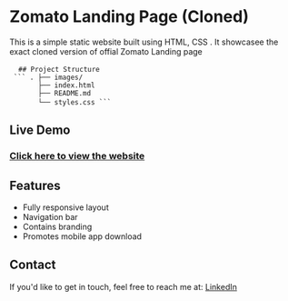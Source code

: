# Zomato Landing Page (Cloned)

This is a simple static website built using HTML, CSS . It showcasee the exact cloned version of offial Zomato Landing page

<pre> <code> ## Project Structure 
 ``` . ├── images/
       ├── index.html
       ├── README.md
       └── styles.css ``` </code> </pre>
## Live Demo
### [Click here to view the website](https://6819799a074c220008d20333--spontaneous-toffee-dd846d.netlify.app/)
## Features
 - Fully responsive layout
 - Navigation bar
 - Contains branding
 - Promotes mobile app download
## Contact
If you'd like to get in touch, feel free to reach me at: [LinkedIn](https://www.linkedin.com/in/amutheswaran-jd)


